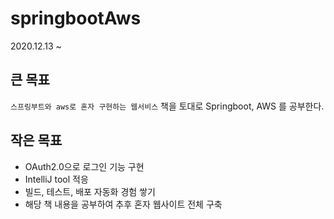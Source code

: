 # springbootAws
2020.12.13 ~

## 큰 목표
`스프링부트와 aws로 혼자 구현하는 웹서비스` 책을 토대로 Springboot, AWS 를 공부한다.

## 작은 목표
- OAuth2.0으로 로그인 기능 구현
- IntelliJ tool 적응
- 빌드, 테스트, 배포 자동화 경험 쌓기
- 해당 책 내용을 공부하여 추후 혼자 웹사이트 전체 구축
